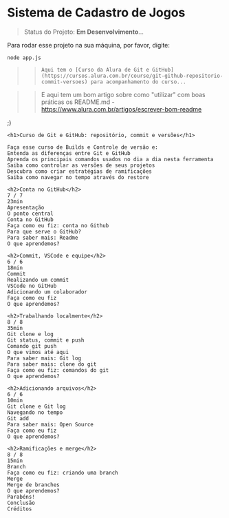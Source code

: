 <h1> Sistema de Cadastro de Jogos </h1>

> Status do Projeto: **Em Desenvolvimento**...

Para rodar esse projeto na sua máquina, por favor, digite:

```
node app.js
```

>> ``` Aqui tem o [Curso da Alura de Git e GitHub] (https://cursos.alura.com.br/course/git-github-repositorio-commit-versoes) para acompanhamento do curso... ```

>> E aqui tem um bom artigo sobre como "utilizar" com boas práticas os README.md - https://www.alura.com.br/artigos/escrever-bom-readme 

;)

```
<h1>Curso de Git e GitHub: repositório, commit e versões</h1>

Faça esse curso de Builds e Controle de versão e:
Entenda as diferenças entre Git e GitHub
Aprenda os principais comandos usados no dia a dia nesta ferramenta
Saiba como controlar as versões de seus projetos
Descubra como criar estratégias de ramificações
Saiba como navegar no tempo através do restore

<h2>Conta no GitHub</h2>
7 / 7
23min
Apresentação
O ponto central
Conta no GitHub
Faça como eu fiz: conta no Github
Para que serve o GitHub?
Para saber mais: Readme
O que aprendemos?

<h2>Commit, VSCode e equipe</h2>
6 / 6
18min
Commit
Realizando um commit
VSCode no GitHub
Adicionando um colaborador
Faça como eu fiz
O que aprendemos?

<h2>Trabalhando localmente</h2>
8 / 8
35min
Git clone e log
Git status, commit e push
Comando git push
O que vimos até aqui
Para saber mais: Git log
Para saber mais: clone do git
Faça como eu fiz: comandos do git
O que aprendemos?

<h2>Adicionando arquivos</h2>
6 / 6
10min
Git clone e Git log
Navegando no tempo
Git add
Para saber mais: Open Source
Faça como eu fiz
O que aprendemos?

<h2>Ramificações e merge</h2>
8 / 8
15min
Branch
Faça como eu fiz: criando uma branch
Merge
Merge de branches
O que aprendemos?
Parabéns!
Conclusão
Créditos
```
